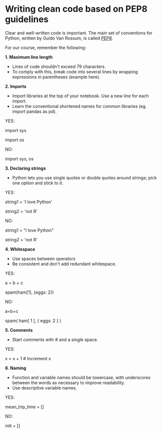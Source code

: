 # Writing clean code based on PEP8 guidelines

Clear and well-written code is important. The main set of conventions for Python, written by Guido Van Rossum, is called [PEP8](https://www.python.org/dev/peps/pep-0008/#prescriptive-naming-conventions).

For our course, remember the following:

__1. Maximum line length__
* Lines of code shouldn't exceed 79 characters.
* To comply with this, break code into several lines by wrapping expressions in parentheses (example here).

__2. Imports__
* Import libraries at the top of your notebook. Use a new line for each import.
* Learn the conventional shortened names for common libraries (eg. import pandas as pd).

YES:

import sys

import os


NO: 

import sys, os


__3. Declaring strings__
* Python lets you use single quotes or double quotes around strings; pick one option and stick to it.

YES:

string1 = 'I love Python'

string2 = 'not R'

NO:

string1 = "I love Python"

string2 = 'not R'

__4. Whitespace__
* Use spaces between operators
* Be consistent and don't add redundant whitespace.

YES:

a = b + c

spam(ham[1], {eggs: 2})

NO:

a=b+c

spam( ham[ 1 ], { eggs: 2 } )

__5. Comments__
* Start comments with # and a single space.

YES:

x = x + 1                 # Increment x

__6. Naming__
* Function and variable names should be lowercase, with underscores between the words as necessary to improve readability.
* Use descriptive variable names.

YES:

mean_trip_time = []

NO:

mtt = []

